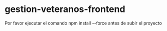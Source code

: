 # gestion-veteranos-frontend
Por favor ejecutar el comando npm install --force antes de subir el proyecto

